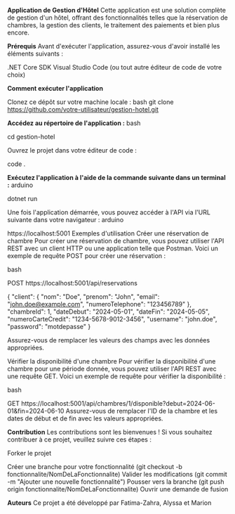 **Application de Gestion d'Hôtel**
Cette application est une solution complète de gestion d'un hôtel, offrant des fonctionnalités telles que la réservation de chambres, la gestion des clients, le traitement des paiements et bien plus encore.

**Prérequis**
Avant d'exécuter l'application, assurez-vous d'avoir installé les éléments suivants :

.NET Core SDK
Visual Studio Code (ou tout autre éditeur de code de votre choix)

**Comment exécuter l'application**

Clonez ce dépôt sur votre machine locale :
bash
git clone https://github.com/votre-utilisateur/gestion-hotel.git

**Accédez au répertoire de l'application :**
bash

cd gestion-hotel

Ouvrez le projet dans votre éditeur de code :

code .

**Exécutez l'application à l'aide de la commande suivante dans un terminal :**
arduino

dotnet run

Une fois l'application démarrée, vous pouvez accéder à l'API via l'URL suivante dans votre navigateur :
arduino

https://localhost:5001
Exemples d'utilisation
Créer une réservation de chambre
Pour créer une réservation de chambre, vous pouvez utiliser l'API REST avec un client HTTP ou une application telle que Postman. Voici un exemple de requête POST pour créer une réservation :

bash

POST https://localhost:5001/api/reservations

{
  "client": {
    "nom": "Doe",
    "prenom": "John",
    "email": "john.doe@example.com",
    "numeroTelephone": "123456789"
  },
  "chambreId": 1,
  "dateDebut": "2024-05-01",
  "dateFin": "2024-05-05",
  "numeroCarteCredit": "1234-5678-9012-3456",
  "username": "john.doe",
  "password": "motdepasse"
}

Assurez-vous de remplacer les valeurs des champs avec les données appropriées.

Vérifier la disponibilité d'une chambre
Pour vérifier la disponibilité d'une chambre pour une période donnée, vous pouvez utiliser l'API REST avec une requête GET. Voici un exemple de requête pour vérifier la disponibilité :

bash

GET https://localhost:5001/api/chambres/1/disponible?debut=2024-06-01&fin=2024-06-10
Assurez-vous de remplacer l'ID de la chambre et les dates de début et de fin avec les valeurs appropriées.

**Contribution**
Les contributions sont les bienvenues ! Si vous souhaitez contribuer à ce projet, veuillez suivre ces étapes :

Forker le projet

Créer une branche pour votre fonctionnalité (git checkout -b fonctionnalite/NomDeLaFonctionnalite)
Valider les modifications (git commit -m "Ajouter une nouvelle fonctionnalité")
Pousser vers la branche (git push origin fonctionnalite/NomDeLaFonctionnalite)
Ouvrir une demande de fusion


**Auteurs**
Ce projet a été développé par Fatima-Zahra, Alyssa et Marion
